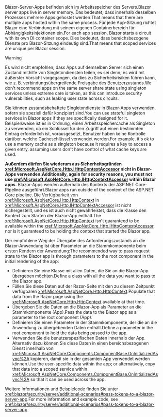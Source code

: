 <span data-ttu-id="f6363-101">Blazor-Server-Apps befinden sich im Arbeitsspeicher des Servers.</span><span class="sxs-lookup"><span data-stu-id="f6363-101">Blazor server apps live in server memory.</span></span> <span data-ttu-id="f6363-102">Das bedeutet, dass innerhalb desselben Prozesses mehrere Apps gehostet werden.</span><span class="sxs-lookup"><span data-stu-id="f6363-102">That means that there are multiple apps hosted within the same process.</span></span> <span data-ttu-id="f6363-103">Für jede App-Sitzung richtet Blazor eine Verbindung mit seinem eigenen Containerbereich für Abhängigkeitsinjektionen ein.</span><span class="sxs-lookup"><span data-stu-id="f6363-103">For each app session, Blazor starts a circuit with its own DI container scope.</span></span> <span data-ttu-id="f6363-104">Dies bedeutet, dass bereichsbezogene Dienste pro Blazor-Sitzung eindeutig sind.</span><span class="sxs-lookup"><span data-stu-id="f6363-104">That means that scoped services are unique per Blazor session.</span></span>

> [!WARNING]
> <span data-ttu-id="f6363-105">Es wird nicht empfohlen, dass Apps auf demselben Server sich einen Zustand mithilfe von Singletondiensten teilen, es sei denn, es wird mit äußerster Vorsicht vorgegangen, da dies zu Sicherheitsrisiken führen kann, wie z. B. verbindungsübergreifende Preisgabe des Benutzerzustands.</span><span class="sxs-lookup"><span data-stu-id="f6363-105">We don't recommend apps on the same server share state using singleton services unless extreme care is taken, as this can introduce security vulnerabilities, such as leaking user state across circuits.</span></span>

<span data-ttu-id="f6363-106">Sie können zustandsbehaftete Singletondienste in Blazor-Apps verwenden, sofern sie speziell dafür konzipiert sind.</span><span class="sxs-lookup"><span data-stu-id="f6363-106">You can use stateful singleton services in Blazor apps if they are specifically designed for it.</span></span> <span data-ttu-id="f6363-107">Beispielsweise ist es in Ordnung, einen Arbeitsspeichercache als Singleton zu verwenden, da ein Schlüssel für den Zugriff auf einen bestimmten Eintrag erforderlich ist, vorausgesetzt, Benutzer haben keine Kontrolle darüber, welche Cacheschlüssel verwendet werden.</span><span class="sxs-lookup"><span data-stu-id="f6363-107">For example, it's ok to use a memory cache as a singleton because it requires a key to access a given entry, assuming users don't have control of what cache keys are used.</span></span>

<span data-ttu-id="f6363-108">**Außerdem dürfen Sie wiederum aus Sicherheitsgründen <xref:Microsoft.AspNetCore.Http.IHttpContextAccessor> nicht in Blazor-Apps verwenden.**</span><span class="sxs-lookup"><span data-stu-id="f6363-108">**Additionally, again for security reasons, you must not use <xref:Microsoft.AspNetCore.Http.IHttpContextAccessor> within Blazor apps.**</span></span> <span data-ttu-id="f6363-109">Blazor-Apps werden außerhalb des Kontexts der ASP.NET Core-Pipeline ausgeführt.</span><span class="sxs-lookup"><span data-stu-id="f6363-109">Blazor apps run outside of the context of the ASP.NET Core pipeline.</span></span> <span data-ttu-id="f6363-110">Die Verfügbarkeit von <xref:Microsoft.AspNetCore.Http.HttpContext> in <xref:Microsoft.AspNetCore.Http.IHttpContextAccessor> ist nicht sichergestellt, und es ist auch nicht gewährleistet, dass die Klasse den Kontext zum Starten der Blazor-App enthält.</span><span class="sxs-lookup"><span data-stu-id="f6363-110">The <xref:Microsoft.AspNetCore.Http.HttpContext> isn't guaranteed to be available within the <xref:Microsoft.AspNetCore.Http.IHttpContextAccessor>, nor is it guaranteed to be holding the context that started the Blazor app.</span></span>

<span data-ttu-id="f6363-111">Der empfohlene Weg der Übergabe des Anforderungszustands an die Blazor-Anwendung ist über Parameter an die Stammkomponente beim ersten Rendern der Anwendung:</span><span class="sxs-lookup"><span data-stu-id="f6363-111">The recommended way to pass request state to the Blazor app is through parameters to the root component in the initial rendering of the app:</span></span>

* <span data-ttu-id="f6363-112">Definieren Sie eine Klasse mit allen Daten, die Sie an die Blazor-App übergeben möchten.</span><span class="sxs-lookup"><span data-stu-id="f6363-112">Define a class with all the data you want to pass to the Blazor app.</span></span>
* <span data-ttu-id="f6363-113">Füllen Sie diese Daten auf der Razor-Seite mit den zu diesem Zeitpunkt verfügbaren <xref:Microsoft.AspNetCore.Http.HttpContext>.</span><span class="sxs-lookup"><span data-stu-id="f6363-113">Populate that data from the Razor page using the <xref:Microsoft.AspNetCore.Http.HttpContext> available at that time.</span></span>
* <span data-ttu-id="f6363-114">Übergeben Sie die Daten an die Blazor-App als Parameter an die Stammkomponente (App).</span><span class="sxs-lookup"><span data-stu-id="f6363-114">Pass the data to the Blazor app as a parameter to the root component (App).</span></span>
* <span data-ttu-id="f6363-115">Definieren Sie einen Parameter in der Stammkomponente, der die an die Anwendung zu übergebenden Daten enthält.</span><span class="sxs-lookup"><span data-stu-id="f6363-115">Define a parameter in the root component to hold the data being passed to the app.</span></span>
* <span data-ttu-id="f6363-116">Verwenden Sie die benutzerspezifischen Daten innerhalb der App. Alternativ dazu können Sie diese Daten in einen bereichsbezogenen Dienst innerhalb von <xref:Microsoft.AspNetCore.Components.ComponentBase.OnInitializedAsync%2A> kopieren, damit sie in der gesamten App verwendet werden können.</span><span class="sxs-lookup"><span data-stu-id="f6363-116">Use the user-specific data within the app; or alternatively, copy that data into a scoped service within <xref:Microsoft.AspNetCore.Components.ComponentBase.OnInitializedAsync%2A> so that it can be used across the app.</span></span>

<span data-ttu-id="f6363-117">Weitere Informationen und Beispielcode finden Sie unter <xref:blazor/security/server/additional-scenarios#pass-tokens-to-a-blazor-server-app>.</span><span class="sxs-lookup"><span data-stu-id="f6363-117">For more information and example code, see <xref:blazor/security/server/additional-scenarios#pass-tokens-to-a-blazor-server-app>.</span></span>
